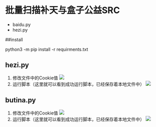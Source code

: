 # 批量扫描补天与盒子公益SRC

* baidu.py
* hezi.py

##install

python3 -m pip install -r requirments.txt


## hezi.py

1. 修改文件中的Cookie值
![](https://i.imgur.com/XQ8Nepm.png)
2. 运行脚本（这里就可以看到成功运行脚本，已经保存着本地文件中）
![](https://i.imgur.com/dQ7ADUP.png)

## butina.py

1. 修改文件中的Cookie值
![](https://i.imgur.com/GjqaWgT.png)
2. 运行脚本（这里就可以看到成功运行脚本，已经保存着本地文件中）
![](https://i.imgur.com/lVaoPee.png)